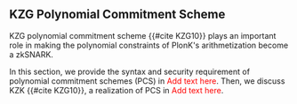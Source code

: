 ## KZG Polynomial Commitment Scheme
KZG polynomial commitment scheme {{#cite KZG10}} plays an important role in making the polynomial constraints of PlonK's arithmetization become a zkSNARK.

In this section, we provide the syntax and security requirement of polynomial commitment schemes (PCS) in <span style="color:red">Add text here</span>. Then, we discuss KZK {{#cite KZG10}}, a realization of PCS in <span style="color:red">Add text here</span>.